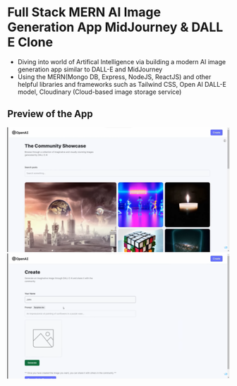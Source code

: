 # Full Stack MERN AI Image Generation App MidJourney & DALL E Clone

- Diving into world of Artifical Intelligence via building a modern AI image generation app similar to DALL-E and MidJourney
- Using the MERN(Mongo DB, Express, NodeJS, ReactJS) and other helpful libraries and frameworks such as Tailwind CSS, Open AI DALL-E model, Cloudinary (Cloud-based image storage service)

## Preview of the App

![Image Generation App](./client/src/assets/preview1.png)
![Image Generation App](./client/src/assets/preview2.png)
